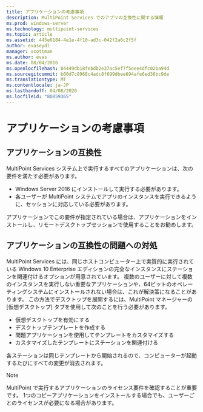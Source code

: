 ```yaml
---
title: アプリケーションの考慮事項
description: MultiPoint Services でのアプリの互換性に関する情報
ms.prod: windows-server
ms.technology: multipoint-services
ms.topic: article
ms.assetid: 445e6184-4e1e-4f10-ad3c-042f2a6c2f5f
author: evaseydl
manager: scottman
ms.author: evas
ms.date: 08/04/2016
ms.openlocfilehash: 04449db18febdb2e37ac5ef7f5eee4dfc02ba94d
ms.sourcegitcommit: b00d7c8968c4adc8f699dbee694afe6ed36bc9de
ms.translationtype: MT
ms.contentlocale: ja-JP
ms.lasthandoff: 04/08/2020
ms.locfileid: "80859365"
---
```

# <a name="application-considerations"></a>アプリケーションの考慮事項
  
## <a name="application-compatibility"></a>アプリケーションの互換性

MultiPoint Services システム上で実行するすべてのアプリケーションは、次の要件を満たす必要があります。
  
- Windows Server 2016 にインストールして実行する必要があります。 
- 各ユーザーが MultiPoint システムでアプリのインスタンスを実行できるように、セッションに対応している必要があります。
  
アプリケーションでこの要件が指定されている場合は、アプリケーションをインストールし、リモートデスクトップセッションで使用することをお勧めします。 

## <a name="addressing-application-compatibility-problems"></a>アプリケーションの互換性の問題への対処  
MultiPoint Services には、同じホストコンピューター上で実質的に実行されている Windows 10 Enterprise エディションの完全なインスタンスにステーションを関連付けるオプションが用意されています。 複数のユーザーに対して複数のインスタンスを実行しない重要なアプリケーションや、64ビットのオペレーティングシステムにインストールされない場合は、これが解決策になることがあります。 この方法でデスクトップを展開するには、MultiPoint マネージャーの [仮想デスクトップ] タブを使用して次のことを行う必要があります。  
  
-   仮想デスクトップを有効にする  
-   デスクトップテンプレートを作成する  
-   問題アプリケーションを使用してテンプレートをカスタマイズする  
-   カスタマイズしたテンプレートにステーションを関連付ける  

各ステーションは同じテンプレートから開始されるので、コンピューターが起動するたびにすべての変更が消去されます。  
  
>[!NOTE] 
>MultiPoint で実行するアプリケーションのライセンス要件を確認することが重要です。 1つのコピーアプリケーションをインストールする場合でも、ユーザーごとのライセンスが必要になる場合があります。  
  
